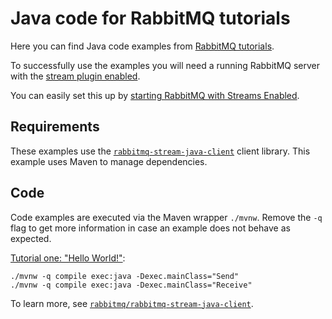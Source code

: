 # Java code for RabbitMQ tutorials

Here you can find Java code examples from [RabbitMQ tutorials](https://www.rabbitmq.com/getstarted.html).

To successfully use the examples you will need a running RabbitMQ server with the [stream plugin enabled](https://www.rabbitmq.com/docs/stream#enabling-plugin).

You can easily set this up by [starting RabbitMQ with Streams Enabled](https://www.rabbitmq.com/blog/2021/07/19/rabbitmq-streams-first-application).

## Requirements

These examples use the [`rabbitmq-stream-java-client`](https://github.com/rabbitmq/rabbitmq-stream-java-client) client library.
This example uses Maven to manage dependencies. 

## Code

Code examples are executed via the Maven wrapper `./mvnw`.
Remove the `-q` flag to get more information in case an example does not behave as expected.

[Tutorial one: "Hello World!"](https://www.rabbitmq.com/tutorials/tutorial-one-java-stream.html):

```
./mvnw -q compile exec:java -Dexec.mainClass="Send"
./mvnw -q compile exec:java -Dexec.mainClass="Receive"
```

To learn more, see [`rabbitmq/rabbitmq-stream-java-client`](https://github.com/rabbitmq/rabbitmq-stream-java-client).
